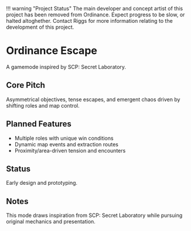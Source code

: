 !!! warning "Project Status"
    The main developer and concept artist of this project has been removed from Ordinance. Expect progress to be slow, or halted altoghether. Contact Riggs for more information relating to the development of this project.

# Ordinance Escape

A gamemode inspired by SCP: Secret Laboratory.

## Core Pitch

Asymmetrical objectives, tense escapes, and emergent chaos driven by shifting roles and map control.

## Planned Features

- Multiple roles with unique win conditions
- Dynamic map events and extraction routes
- Proximity/area-driven tension and encounters

## Status

Early design and prototyping.

## Notes

This mode draws inspiration from SCP: Secret Laboratory while pursuing original mechanics and presentation.
